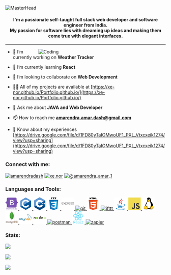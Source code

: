 ![MasterHead](https://media-exp1.licdn.com/dms/image/C4D16AQEmVb8bLBNASg/profile-displaybackgroundimage-shrink_350_1400/0/1661243161794?e=1666828800&v=beta&t=F5APi8paynZbiAaDTvS8cT95sO2AiMboEg8p_tHKt8I)
<h4 align="center">I'm a passionate self-taught full stack web developer and software engineer from India. <br/> My passion for software lies with dreaming up ideas and making them come true with elegant interfaces.</h3>
<hr/>
<img align="right" alt="Coding" width="400" src="https://i.pinimg.com/originals/e4/26/70/e426702edf874b181aced1e2fa5c6cde.gif">

- 🔭 I’m currently working on **Weather Tracker**

- 🌱 I’m currently learning **React**

- 👯 I’m looking to collaborate on **Web Development**

- 👨‍💻 All of my projects are available at [https://xe-nor.github.io/Portfolio.github.io/](https://xe-nor.github.io/Portfolio.github.io/)

- 💬 Ask me about **JAVA and Web Developer**

- 📫 How to reach me **amarendra.amar.dash@gmail.com**

- 📄 Know about my experiences [https://drive.google.com/file/d/1FD80yTaIOMwoUF1_PXL_Vtxcxeik1274/view?usp=sharing](https://drive.google.com/file/d/1FD80yTaIOMwoUF1_PXL_Vtxcxeik1274/view?usp=sharing)

<h3 align="left">Connect with me:</h3>
<p align="left">
<a href="https://linkedin.com/in/amarendradash" target="blank"><img align="center" src="https://raw.githubusercontent.com/rahuldkjain/github-profile-readme-generator/master/src/images/icons/Social/linked-in-alt.svg" alt="amarendradash" height="30" width="40" /></a>
<a href="https://instagram.com/xe.nor" target="blank"><img align="center" src="https://raw.githubusercontent.com/rahuldkjain/github-profile-readme-generator/master/src/images/icons/Social/instagram.svg" alt="xe.nor" height="30" width="40" /></a>
<a href="https://www.hackerrank.com/@amarendra_amar_1" target="blank"><img align="center" src="https://raw.githubusercontent.com/rahuldkjain/github-profile-readme-generator/master/src/images/icons/Social/hackerrank.svg" alt="@amarendra_amar_1" height="30" width="40" /></a>
</p>

<h3 align="left">Languages and Tools:</h3>
<p align="left"> <a href="https://getbootstrap.com" target="_blank" rel="noreferrer"> <img src="https://raw.githubusercontent.com/devicons/devicon/master/icons/bootstrap/bootstrap-plain-wordmark.svg" alt="bootstrap" width="40" height="40"/> </a> <a href="https://www.cprogramming.com/" target="_blank" rel="noreferrer"> <img src="https://raw.githubusercontent.com/devicons/devicon/master/icons/c/c-original.svg" alt="c" width="40" height="40"/> </a> <a href="https://www.w3schools.com/cpp/" target="_blank" rel="noreferrer"> <img src="https://raw.githubusercontent.com/devicons/devicon/master/icons/cplusplus/cplusplus-original.svg" alt="cplusplus" width="40" height="40"/> </a> <a href="https://www.w3schools.com/css/" target="_blank" rel="noreferrer"> <img src="https://raw.githubusercontent.com/devicons/devicon/master/icons/css3/css3-original-wordmark.svg" alt="css3" width="40" height="40"/> </a> <a href="https://expressjs.com" target="_blank" rel="noreferrer"> <img src="https://raw.githubusercontent.com/devicons/devicon/master/icons/express/express-original-wordmark.svg" alt="express" width="40" height="40"/> </a> <a href="https://git-scm.com/" target="_blank" rel="noreferrer"> <img src="https://www.vectorlogo.zone/logos/git-scm/git-scm-icon.svg" alt="git" width="40" height="40"/> </a> <a href="https://www.w3.org/html/" target="_blank" rel="noreferrer"> <img src="https://raw.githubusercontent.com/devicons/devicon/master/icons/html5/html5-original-wordmark.svg" alt="html5" width="40" height="40"/> </a> <a href="https://ifttt.com/" target="_blank" rel="noreferrer"> <img src="https://www.vectorlogo.zone/logos/ifttt/ifttt-ar21.svg" alt="ifttt" width="40" height="40"/> </a> <a href="https://www.java.com" target="_blank" rel="noreferrer"> <img src="https://raw.githubusercontent.com/devicons/devicon/master/icons/java/java-original.svg" alt="java" width="40" height="40"/> </a> <a href="https://developer.mozilla.org/en-US/docs/Web/JavaScript" target="_blank" rel="noreferrer"> <img src="https://raw.githubusercontent.com/devicons/devicon/master/icons/javascript/javascript-original.svg" alt="javascript" width="40" height="40"/> </a> <a href="https://www.linux.org/" target="_blank" rel="noreferrer"> <img src="https://raw.githubusercontent.com/devicons/devicon/master/icons/linux/linux-original.svg" alt="linux" width="40" height="40"/> </a> <a href="https://www.mongodb.com/" target="_blank" rel="noreferrer"> <img src="https://raw.githubusercontent.com/devicons/devicon/master/icons/mongodb/mongodb-original-wordmark.svg" alt="mongodb" width="40" height="40"/> </a> <a href="https://www.mysql.com/" target="_blank" rel="noreferrer"> <img src="https://raw.githubusercontent.com/devicons/devicon/master/icons/mysql/mysql-original-wordmark.svg" alt="mysql" width="40" height="40"/> </a> <a href="https://nodejs.org" target="_blank" rel="noreferrer"> <img src="https://raw.githubusercontent.com/devicons/devicon/master/icons/nodejs/nodejs-original-wordmark.svg" alt="nodejs" width="40" height="40"/> </a> <a href="https://postman.com" target="_blank" rel="noreferrer"> <img src="https://www.vectorlogo.zone/logos/getpostman/getpostman-icon.svg" alt="postman" width="40" height="40"/> </a> <a href="https://reactjs.org/" target="_blank" rel="noreferrer"> <img src="https://raw.githubusercontent.com/devicons/devicon/master/icons/react/react-original-wordmark.svg" alt="react" width="40" height="40"/> </a> <a href="https://zapier.com" target="_blank" rel="noreferrer"> <img src="https://www.vectorlogo.zone/logos/zapier/zapier-icon.svg" alt="zapier" width="40" height="40"/> </a> </p>

<h3 align="left">Stats:</h3>

![](https://github-readme-stats.vercel.app/api?username=Xe-nor&theme=react&hide_border=false&include_all_commits=false&count_private=true)<br/>

![](https://github-readme-streak-stats.herokuapp.com/?user=Xe-nor&theme=react&hide_border=false)<br/>

![](https://github-readme-stats.vercel.app/api/top-langs/?username=Xe-nor&theme=react&hide_border=false&include_all_commits=false&count_private=true&layout=compact)
